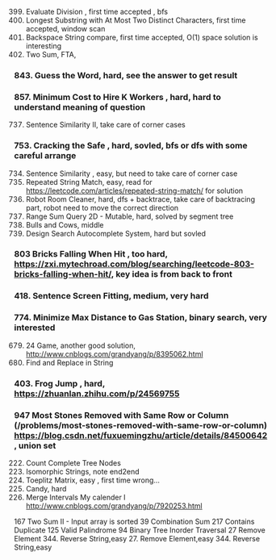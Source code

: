 399. Evaluate Division , first time accepted , bfs
159. Longest Substring with At Most Two Distinct Characters, first time accepted, window scan
844. Backspace String compare, first time accepted, O(1) space solution is interesting
001. Two Sum, FTA, 
### 843. Guess the Word, hard, see the answer to get result
### 857. Minimum Cost to Hire K Workers , hard, hard to understand meaning of question
737. Sentence Similarity II, take care of corner cases
### 753. Cracking the Safe , hard, sovled, bfs or dfs with some careful arrange
734. Sentence Similarity , easy, but need to take care of corner case
686. Repeated String Match, easy, read for https://leetcode.com/articles/repeated-string-match/ for solution
489. Robot Room Cleaner, hard, dfs + backtrace, take care of backtracing part, robot need to move the correct direction
308. Range Sum Query 2D - Mutable, hard, solved by segment tree
299. Bulls and Cows, middle
642. Design Search Autocomplete System, hard but sovled
### 803 Bricks Falling When Hit , too hard, https://zxi.mytechroad.com/blog/searching/leetcode-803-bricks-falling-when-hit/, key idea is from back to front
### 418. Sentence Screen Fitting, medium, very hard
### 774. Minimize Max Distance to Gas Station, binary search, very interested
679. 24 Game, another good solution, http://www.cnblogs.com/grandyang/p/8395062.html
833. Find and Replace in String
### 403. Frog Jump , hard, https://zhuanlan.zhihu.com/p/24569755
### 947 Most Stones Removed with Same Row or Column (/problems/most-stones-removed-with-same-row-or-column) https://blog.csdn.net/fuxuemingzhu/article/details/84500642 , union set
222. Count Complete Tree Nodes
205. Isomorphic Strings, note end2end
766. Toeplitz Matrix, easy , first time wrong...
135. Candy, hard
56. Merge Intervals
My calender I http://www.cnblogs.com/grandyang/p/7920253.html


167 Two Sum II - Input array is sorted
39 Combination Sum
217 Contains Duplicate
125 Valid Palindrome 
94 Binary Tree Inorder Traversal
27 Remove Element
344. Reverse String,easy
27. Remove Element,easy
344. Reverse String,easy
